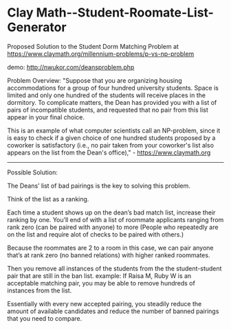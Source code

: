 # Clay Math--Student-Roomate-List-Generator
Proposed Solution to the Student Dorm Matching Problem at https://www.claymath.org/millennium-problems/p-vs-np-problem

demo: http://nwukor.com/deansproblem.php

Problem Overview:
"Suppose that you are organizing housing accommodations for a group of four hundred university students. 
Space is limited and only one hundred of the students will receive places in the dormitory. 
To complicate matters, the Dean has provided you with a list of pairs of incompatible students, and requested that no pair from this list appear in your final choice. 

This is an example of what computer scientists call an NP-problem, since it is easy to check if a given choice of one hundred students proposed by a coworker is satisfactory (i.e., no pair taken from your coworker's list also appears on the list from the Dean's office)," - https://www.claymath.org

-------------------

Possible Solution:

The Deans’ list of bad pairings is the key to solving this problem.

Think of the list as a ranking.

Each time a student shows up on the dean’s bad match list, increase their ranking by one.
You’ll end of with a list of roommate applicants ranging from rank zero (can be paired with anyone) to more (People who repeatedly are on the list and require alot of checks to be paired with others.)

Because the roommates are 2 to a room in this case, we can pair anyone that’s at rank zero (no banned relations) 
with higher ranked roommates. 

Then you remove all instances of the students from the the student-student pair that are still in the ban list.
example: If Raisa M, Ruby W is an acceptable matching pair, you may be able to remove hundreds of instances from the list.

Essentially with every new accepted pairing, you steadily reduce the amount of available candidates and reduce the number of banned pairings that you need to compare.





